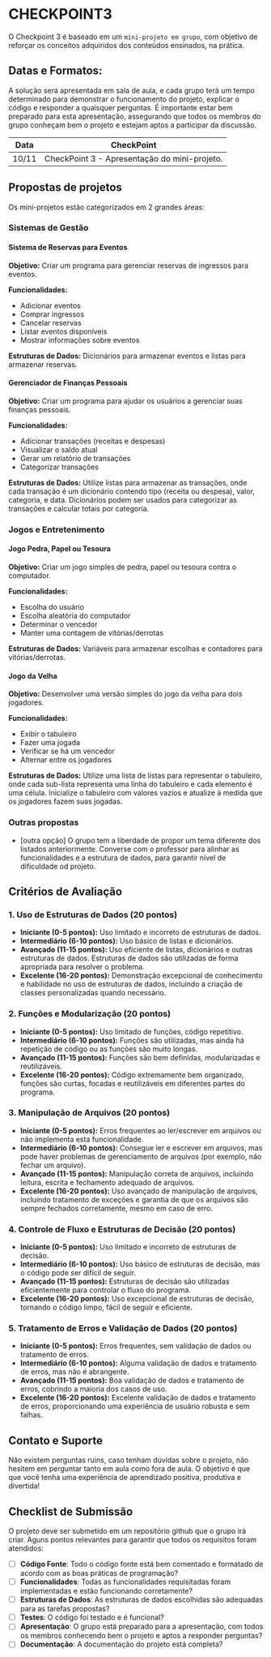 # CHECKPOINT3

O Checkpoint 3 é baseado em um `mini-projeto em grupo`, com objetivo de reforçar os conceitos adquiridos dos conteúdos ensinados, na prática.

## Datas e Formatos:

A solução será apresentada em sala de aula, e cada grupo terá um tempo determinado para demonstrar o funcionamento do projeto, explicar o código e responder a quaisquer perguntas. É importante estar bem preparado para esta apresentação, assegurando que todos os membros do grupo conheçam bem o projeto e estejam aptos a participar da discussão.

| Data | CheckPoint |
|:---:|:---:|
| 10/11 | CheckPoint 3 - Apresentação do mini-projeto. |


## Propostas de projetos

Os mini-projetos estão categorizados em 2 grandes áreas:

### Sistemas de Gestão

#### Sistema de Reservas para Eventos

**Objetivo:** Criar um programa para gerenciar reservas de ingressos para eventos.

**Funcionalidades:** 
- Adicionar eventos
- Comprar ingressos
- Cancelar reservas
- Listar eventos disponíveis
- Mostrar informações sobre eventos

**Estruturas de Dados:** Dicionários para armazenar eventos e listas para armazenar reservas.


#### Gerenciador de Finanças Pessoais

**Objetivo:** Criar um programa para ajudar os usuários a gerenciar suas finanças pessoais.

**Funcionalidades:** 
- Adicionar transações (receitas e despesas)
- Visualizar o saldo atual
- Gerar um relatório de transações
- Categorizar transações

**Estruturas de Dados:** Utilize listas para armazenar as transações, onde cada transação é um dicionário contendo tipo (receita ou despesa), valor, categoria, e data. Dicionários podem ser usados para categorizar as transações e calcular totais por categoria.

### Jogos e Entretenimento

#### Jogo Pedra, Papel ou Tesoura

**Objetivo:** Criar um jogo simples de pedra, papel ou tesoura contra o computador.

**Funcionalidades:** 
- Escolha do usuário
- Escolha aleatória do computador
- Determinar o vencedor
- Manter uma contagem de vitórias/derrotas

**Estruturas de Dados:** Variáveis para armazenar escolhas e contadores para vitórias/derrotas.

#### Jogo da Velha

**Objetivo:** Desenvolver uma versão simples do jogo da velha para dois jogadores.

**Funcionalidades:** 
- Exibir o tabuleiro
- Fazer uma jogada
- Verificar se há um vencedor
- Alternar entre os jogadores

**Estruturas de Dados:** Utilize uma lista de listas para representar o tabuleiro, onde cada sub-lista representa uma linha do tabuleiro e cada elemento é uma célula. Inicialize o tabuleiro com valores vazios e atualize à medida que os jogadores fazem suas jogadas.

### Outras propostas

- [outra opção] O grupo tem a liberdade de propor um tema diferente dos listados anteriormente. Converse com o professor para alinhar as funcionalidades e a estrutura de dados, para garantir nível de dificuldade od projeto.

## Critérios de Avaliação

### 1. Uso de Estruturas de Dados (20 pontos)

- **Iniciante (0-5 pontos):** Uso limitado e incorreto de estruturas de dados.
- **Intermediário (6-10 pontos):** Uso básico de listas e dicionários.
- **Avançado (11-15 pontos):** Uso eficiente de listas, dicionários e outras estruturas de dados. Estruturas de dados são utilizadas de forma apropriada para resolver o problema.
- **Excelente (16-20 pontos):** Demonstração excepcional de conhecimento e habilidade no uso de estruturas de dados, incluindo a criação de classes personalizadas quando necessário.

### 2. Funções e Modularização (20 pontos)

- **Iniciante (0-5 pontos):** Uso limitado de funções, código repetitivo.
- **Intermediário (6-10 pontos):** Funções são utilizadas, mas ainda há repetição de código ou as funções são muito longas.
- **Avançado (11-15 pontos):** Funções são bem definidas, modularizadas e reutilizáveis.
- **Excelente (16-20 pontos):** Código extremamente bem organizado, funções são curtas, focadas e reutilizáveis em diferentes partes do programa.

### 3. Manipulação de Arquivos (20 pontos)

- **Iniciante (0-5 pontos):** Erros frequentes ao ler/escrever em arquivos ou não implementa esta funcionalidade.
- **Intermediário (6-10 pontos):** Consegue ler e escrever em arquivos, mas pode haver problemas de gerenciamento de arquivos (por exemplo, não fechar um arquivo).
- **Avançado (11-15 pontos):** Manipulação correta de arquivos, incluindo leitura, escrita e fechamento adequado de arquivos.
- **Excelente (16-20 pontos):** Uso avançado de manipulação de arquivos, incluindo tratamento de exceções e garantia de que os arquivos são sempre fechados corretamente, mesmo em caso de erro.

### 4. Controle de Fluxo e Estruturas de Decisão (20 pontos)

- **Iniciante (0-5 pontos):** Uso limitado e incorreto de estruturas de decisão.
- **Intermediário (6-10 pontos):** Uso básico de estruturas de decisão, mas o código pode ser difícil de seguir.
- **Avançado (11-15 pontos):** Estruturas de decisão são utilizadas eficientemente para controlar o fluxo do programa.
- **Excelente (16-20 pontos):** Uso excepcional de estruturas de decisão, tornando o código limpo, fácil de seguir e eficiente.

### 5. Tratamento de Erros e Validação de Dados (20 pontos)

- **Iniciante (0-5 pontos):** Erros frequentes, sem validação de dados ou tratamento de erros.
- **Intermediário (6-10 pontos):** Alguma validação de dados e tratamento de erros, mas não é abrangente.
- **Avançado (11-15 pontos):** Boa validação de dados e tratamento de erros, cobrindo a maioria dos casos de uso.
- **Excelente (16-20 pontos):** Excelente validação de dados e tratamento de erros, proporcionando uma experiência de usuário robusta e sem falhas.

## **Contato e Suporte**

Não existem perguntas ruins, caso tenham dúvidas sobre o projeto, não hesitem em perguntar tanto em aula como fora de aula. O objetivo é que que você tenha uma experiência de aprendizado positiva, produtiva e divertida!


## **Checklist de Submissão**

O projeto deve ser submetido em um repositório github que o grupo irá criar. Aguns pontos relevantes para garantir que todos os requisitos foram atendidos:
- [ ] **Código Fonte**: Todo o código fonte está bem comentado e formatado de acordo com as boas práticas de programação?
- [ ] **Funcionalidades**: Todas as funcionalidades requisitadas foram implementadas e estão funcionando corretamente?
- [ ] **Estruturas de Dados**: As estruturas de dados escolhidas são adequadas para as tarefas propostas?
- [ ] **Testes**: O código foi testado e é funcional?
- [ ] **Apresentação**: O grupo está preparado para a apresentação, com todos os membros conhecendo bem o projeto e aptos a responder perguntas?
- [ ] **Documentação**: A documentação do projeto está completa?